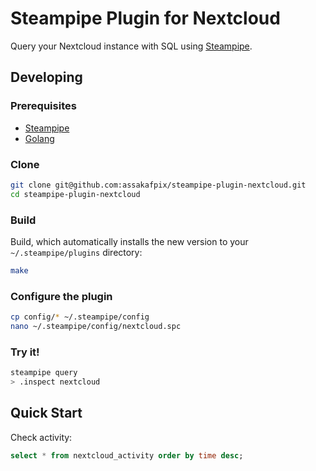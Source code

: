 # Steampipe Plugin for Nextcloud

Query your Nextcloud instance with SQL using [Steampipe](https://steampipe.io).

## Developing

### Prerequisites
* [Steampipe](https://steampipe.io/downloads)
* [Golang](https://golang.org/doc/install)

### Clone

```bash
git clone git@github.com:assakafpix/steampipe-plugin-nextcloud.git
cd steampipe-plugin-nextcloud
```

### Build

Build, which automatically installs the new version to your `~/.steampipe/plugins` directory:

```bash
make
```

### Configure the plugin

```bash
cp config/* ~/.steampipe/config
nano ~/.steampipe/config/nextcloud.spc
```

### Try it!

```bash
steampipe query
> .inspect nextcloud
```

## Quick Start

Check activity:
```sql
select * from nextcloud_activity order by time desc;
```

